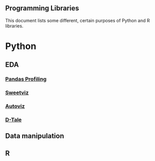 ## Programming Libraries

This document lists some different, certain purposes of Python and R libraries.  


# Python

## EDA

### [Pandas Profiling](https://github.com/ydataai/pandas-profiling)


### [Sweetviz](https://github.com/fbdesignpro/sweetviz)

### [Autoviz](https://github.com/AutoViML/AutoViz)

### [D-Tale](https://github.com/man-group/dtale)

## Data manipulation

## R
